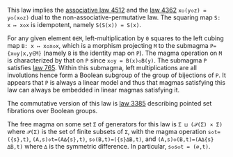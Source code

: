This law implies the [associative law 4512](https://teorth.github.io/equational_theories/implications/?4512) and the [law 4362](https://teorth.github.io/equational_theories/implications/?4362) `x◇(y◇z) = y◇(x◇z)` dual to the non-associative-permutative law.  The squaring map `S: x ↦ x◇x` is idempotent, namely `S(S(x)) = S(x)`.

For any given element `0∈M`, left-multiplication by `0` squares to the left cubing map `B: x ↦ x◇x◇x`, which is a morphism projecting `M` to the submagma `P={x◇y|x,y∈M}` (namely `B` is the identity map on `P`).  The magma operation on `M` is characterized by that on `P` since `x◇y = B(x)◇B(y)`.  The submagma `P` satisfies [law 765](https://teorth.github.io/equational_theories/implications/?765).  Within this submagma, left multiplications are all involutions hence form a Boolean subgroup of the group of bijections of `P`.  It appears that `P` is always a linear model and thus that magmas satisfying this law can always be embedded in linear magmas satisfying it.

The commutative version of this law is [law 3385](https://teorth.github.io/equational_theories/implications/?3385) describing pointed set fibrations over Boolean groups.

The free magma on some set `Σ` of generators for this law is `Σ ⊔ (𝒫(Σ) × Σ)` where `𝒫(Σ)` is the set of finite subsets of `Σ`, with the magma operation `s◇t=({s},t)`, `(A,s)◇t=(A∆{s},t)`, `s◇(B,t)=({s}∆B,t)`, and `(A,s)◇(B,t)=(A∆{s}∆B,t)` where `∆` is the symmetric difference.  In particular, `s◇s◇t = (∅,t)`.
